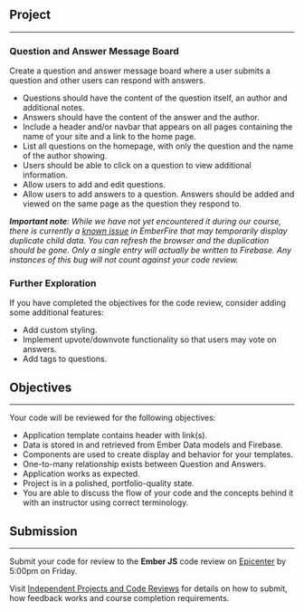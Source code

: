 ## Project
<hr>

### Question and Answer Message Board

Create a question and answer message board where a user submits a question and other users can respond with answers.  

* Questions should have the content of the question itself, an author and additional notes.  
* Answers should have the content of the answer and the author.
* Include a header and/or navbar that appears on all pages containing the name of your site and a link to the home page. 
* List all questions on the homepage, with only the question and the name of the author showing.
* Users should be able to click on a question to view additional information.
* Allow users to add and edit questions.
* Allow users to add answers to a question.  Answers should be added and viewed on the same page as the question they respond to.

_**Important note**:  While we have not yet encountered it during our course, there is currently a [known issue](https://github.com/firebase/emberfire/issues/301) in EmberFire that may temporarily display duplicate child data. You can refresh the browser and the duplication should be gone. Only a single entry will actually be written to Firebase. Any instances of this bug will not count against your code review._

### Further Exploration

If you have completed the objectives for the code review, consider adding some additional features:

* Add custom styling.
* Implement upvote/downvote functionality so that users may vote on answers.
* Add tags to questions.

## Objectives
<hr>

Your code will be reviewed for the following objectives:

* Application template contains header with link(s).
* Data is stored in and retrieved from Ember Data models and Firebase.
* Components are used to create display and behavior for your templates.
* One-to-many relationship exists between Question and Answers.
* Application works as expected.
* Project is in a polished, portfolio-quality state. 
* You are able to discuss the flow of your code and the concepts behind it with an instructor using correct terminology.

## Submission
<hr>

Submit your code for review to the **Ember JS** code review on [Epicenter](https://epicenter.epicodus.com/) by 5:00pm on Friday.

Visit [Independent Projects and Code Reviews](https://www.learnhowtoprogram.com/javascript/getting-started-at-epicodus-ab97e368-2eca-4ea5-8f31-ee9321c86630/independent-projects-and-code-reviews) for details on how to submit, how feedback works and course completion requirements.


